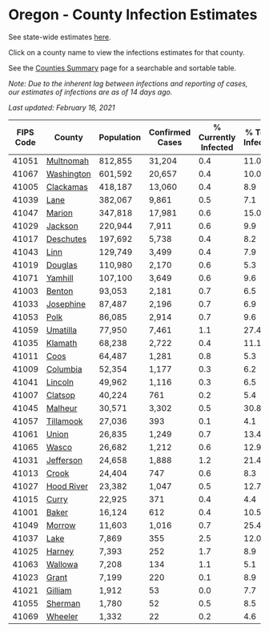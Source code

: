 # Oregon - County Infection Estimates

See state-wide estimates [here](/infections/us-or).

Click on a county name to view the infections estimates for that county.

See the [Counties Summary](/infections/summary-counties) page for a searchable and sortable table.

*Note: Due to the inherent lag between infections and reporting of cases, our estimates of infections are as of 14 days ago.*

*Last updated: February 16, 2021*

|   FIPS Code |                   County |   Population |   Confirmed Cases |   % Currently Infected |   % Total Infected |
|-------------|--------------------------|--------------|-------------------|------------------------|--------------------|
|       41051 |   [Multnomah](multnomah) |      812,855 |            31,204 |                    0.4 |               11.0 |
|       41067 | [Washington](washington) |      601,592 |            20,657 |                    0.4 |               10.0 |
|       41005 |   [Clackamas](clackamas) |      418,187 |            13,060 |                    0.4 |                8.9 |
|       41039 |             [Lane](lane) |      382,067 |             9,861 |                    0.5 |                7.1 |
|       41047 |         [Marion](marion) |      347,818 |            17,981 |                    0.6 |               15.0 |
|       41029 |       [Jackson](jackson) |      220,944 |             7,911 |                    0.6 |                9.9 |
|       41017 |   [Deschutes](deschutes) |      197,692 |             5,738 |                    0.4 |                8.2 |
|       41043 |             [Linn](linn) |      129,749 |             3,499 |                    0.4 |                7.9 |
|       41019 |       [Douglas](douglas) |      110,980 |             2,170 |                    0.6 |                5.3 |
|       41071 |       [Yamhill](yamhill) |      107,100 |             3,649 |                    0.6 |                9.6 |
|       41003 |         [Benton](benton) |       93,053 |             2,181 |                    0.7 |                6.5 |
|       41033 |   [Josephine](josephine) |       87,487 |             2,196 |                    0.7 |                6.9 |
|       41053 |             [Polk](polk) |       86,085 |             2,914 |                    0.7 |                9.6 |
|       41059 |     [Umatilla](umatilla) |       77,950 |             7,461 |                    1.1 |               27.4 |
|       41035 |       [Klamath](klamath) |       68,238 |             2,722 |                    0.4 |               11.1 |
|       41011 |             [Coos](coos) |       64,487 |             1,281 |                    0.8 |                5.3 |
|       41009 |     [Columbia](columbia) |       52,354 |             1,177 |                    0.3 |                6.2 |
|       41041 |       [Lincoln](lincoln) |       49,962 |             1,116 |                    0.3 |                6.5 |
|       41007 |       [Clatsop](clatsop) |       40,224 |               761 |                    0.2 |                5.4 |
|       41045 |       [Malheur](malheur) |       30,571 |             3,302 |                    0.5 |               30.8 |
|       41057 |   [Tillamook](tillamook) |       27,036 |               393 |                    0.1 |                4.1 |
|       41061 |           [Union](union) |       26,835 |             1,249 |                    0.7 |               13.4 |
|       41065 |           [Wasco](wasco) |       26,682 |             1,212 |                    0.6 |               12.9 |
|       41031 |   [Jefferson](jefferson) |       24,658 |             1,888 |                    1.2 |               21.4 |
|       41013 |           [Crook](crook) |       24,404 |               747 |                    0.6 |                8.3 |
|       41027 | [Hood River](hood-river) |       23,382 |             1,047 |                    0.5 |               12.7 |
|       41015 |           [Curry](curry) |       22,925 |               371 |                    0.4 |                4.4 |
|       41001 |           [Baker](baker) |       16,124 |               612 |                    0.4 |               10.5 |
|       41049 |         [Morrow](morrow) |       11,603 |             1,016 |                    0.7 |               25.4 |
|       41037 |             [Lake](lake) |        7,869 |               355 |                    2.5 |               12.0 |
|       41025 |         [Harney](harney) |        7,393 |               252 |                    1.7 |                8.9 |
|       41063 |       [Wallowa](wallowa) |        7,208 |               134 |                    1.1 |                5.1 |
|       41023 |           [Grant](grant) |        7,199 |               220 |                    0.1 |                8.9 |
|       41021 |       [Gilliam](gilliam) |        1,912 |                53 |                    0.0 |                7.7 |
|       41055 |       [Sherman](sherman) |        1,780 |                52 |                    0.5 |                8.5 |
|       41069 |       [Wheeler](wheeler) |        1,332 |                22 |                    0.2 |                4.6 |